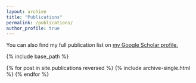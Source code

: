 ```yaml
---
layout: archive
title: "Publications"
permalink: /publications/
author_profile: true
---
```



You can also find my full publication list on <u><a href="{{author.googlescholar}}">my Google Scholar profile</a>.</u>


{% include base_path %}

{% for post in site.publications reversed %}
  {% include archive-single.html %}
{% endfor %}
